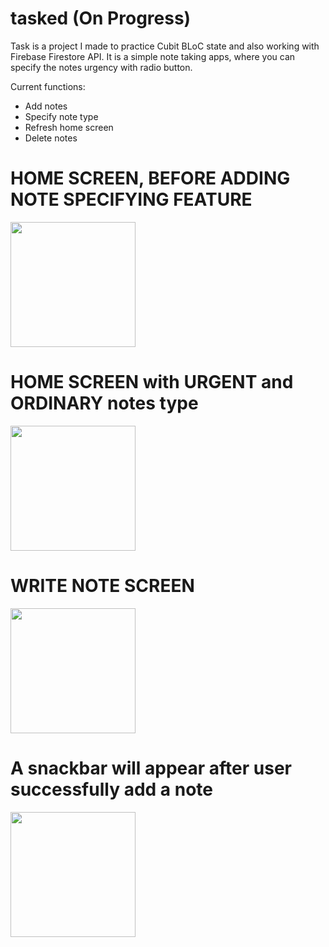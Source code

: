 # tasked (On Progress)

Task is a project I made to practice Cubit BLoC state and also working with Firebase Firestore API. It is a simple note taking apps, where you can specify the notes urgency with radio button.

Current functions:
  - Add notes
  - Specify note type
  - Refresh home screen
  - Delete notes

# HOME SCREEN, BEFORE ADDING NOTE SPECIFYING FEATURE
<img src = "https://user-images.githubusercontent.com/93133790/144784261-41eee511-6731-40b7-9398-4fbd4885d046.jpg" width = "200">

# HOME SCREEN with URGENT and ORDINARY notes type 
<img src = "https://user-images.githubusercontent.com/93133790/144784256-4a513071-35ea-4e38-9426-97e582d96dc4.jpg" width = "200">

# WRITE NOTE SCREEN
<img src = "https://user-images.githubusercontent.com/93133790/144784250-bd768249-a03b-447a-8160-975e441a6fa3.jpg" width = "200">

# A snackbar will appear after user successfully add a note
<img src = "https://user-images.githubusercontent.com/93133790/144784264-01d14094-c96a-49e5-8dc6-40c58c954b30.jpg" width = "200">





